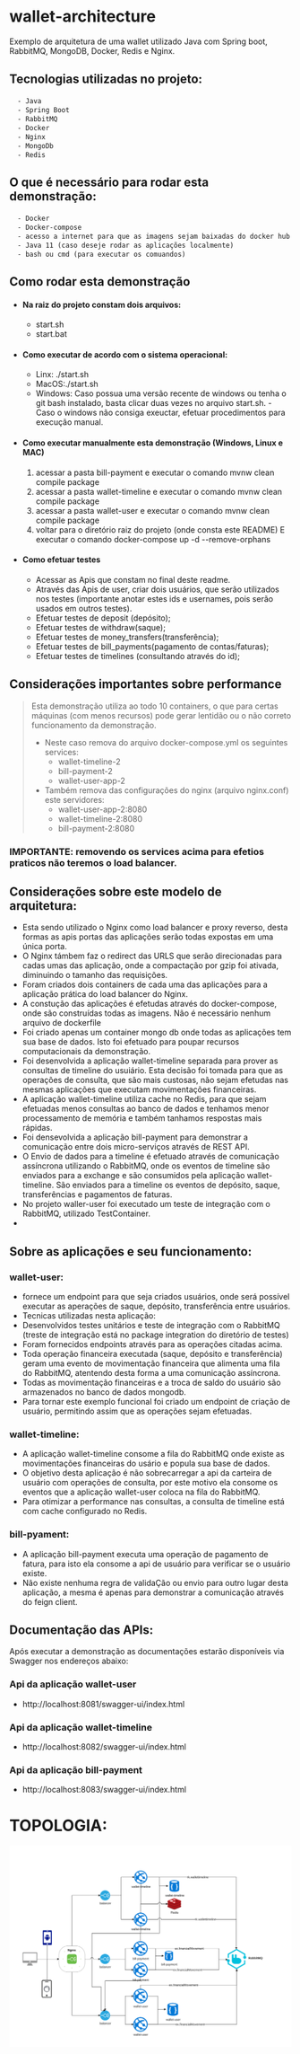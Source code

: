 # wallet-architecture

Exemplo de arquitetura de uma wallet utilizado Java com Spring boot, RabbitMQ, MongoDB, Docker, Redis e Nginx.

## Tecnologias utilizadas no projeto:
      - Java
      - Spring Boot
      - RabbitMQ
      - Docker
      - Nginx
      - MongoDb
      - Redis

 ## O que é necessário para rodar esta demonstração:
      - Docker
      - Docker-compose
      - acesso a internet para que as imagens sejam baixadas do docker hub
      - Java 11 (caso deseje rodar as aplicações localmente)
      - bash ou cmd (para executar os comuandos)
      
## Como rodar esta demonstração
   - #### Na raiz do projeto constam dois arquivos:
        - start.sh
        - start.bat
   - #### Como executar de acordo com o sistema operacional:
       - Linx: ./start.sh
       - MacOS:./start.sh
       - Windows: Caso possua uma versão recente de windows ou tenha o git bash instalado, basta clicar duas vezes no arquivo start.sh.
              -  Caso o windows não consiga exeuctar, efetuar procedimentos para execução manual.
 
   - #### Como executar manualmente esta demonstração (Windows, Linux e MAC)
       1. acessar a pasta bill-payment e executar o comando mvnw clean compile package
       2. acessar a pasta wallet-timeline e executar o comando mvnw clean compile package
       3. acessar a pasta wallet-user e executar o comando mvnw clean compile package
       4. voltar para o diretório raiz do projeto (onde consta este README) E executar o comando docker-compose up -d --remove-orphans
   - #### Como efetuar testes
     - Acessar as Apis que constam no final deste readme.
     - Através das Apis de user, criar dois usuários, que serão utilizados nos testes (importante anotar estes ids e usernames, pois serão usados em outros testes).
     - Efetuar testes de deposit (depósito);
     - Efetuar testes de withdraw(saque);
     - Efetuar testes de money_transfers(transferência);
     - Efetuar testes de bill_payments(pagamento de contas/faturas);
     - Efetuar testes de timelines (consultando através do id);

## Considerações importantes sobre performance
 > Esta demonstração utiliza ao todo 10 containers, o que para certas máquinas (com menos recursos) pode gerar lentidão ou o não correto funcionamento da demonstração.
 > * Neste caso remova do arquivo docker-compose.yml os seguintes services:  
 >      - wallet-timeline-2
 >      - bill-payment-2 
 >      - wallet-user-app-2
 > * Também remova das configurações do nginx (arquivo nginx.conf) este servidores:
 >      - wallet-user-app-2:8080
 >      - wallet-timeline-2:8080
 >      - bill-payment-2:8080
  
  ### **IMPORTANTE: removendo os services acima para efetios praticos não teremos o load balancer**.
## Considerações sobre este modelo de arquitetura:
- Esta sendo utilizado o Nginx como load balancer e proxy reverso, desta formas as apis  portas das aplicações serão todas expostas em uma única porta.
- O Nginx támbem faz o redirect das URLS que serão direcionadas para cadas umas das aplicação, onde a compactação por gzip foi ativada, diminuindo o tamanho das requisições.
- Foram criados dois containers de cada uma das aplicações para a aplicação prática do load balancer do Nginx.
- A constução das aplicações é efetudas através do docker-compose, onde são construídas todas as imagens. Não é necessário nenhum arquivo de dockerfile
- Foi criado apenas um container mongo db onde todas as aplicações tem sua base de dados. Isto foi efetuado para poupar recursos computacionais da demonstração.
- Foi desenvolvida a aplicação wallet-timeline separada para prover as consultas de timeline do usuiário. Esta decisão foi tomada para que as operações de consulta, que são mais custosas, não sejam efetudas nas mesmas aplicações que executam movimentações financeiras.
-  A aplicação wallet-timeline utiliza cache no Redis, para que sejam efetuadas menos consultas ao banco de dados e tenhamos menor processamento de memória e também tanhamos respostas mais rápidas.
- Foi densevolvida a aplicação bill-payment para demonstrar a comunicação entre dois micro-serviços através de REST API.
- O Envio de dados para a timeline é efetuado através de comunicação assíncrona utilizando o RabbitMQ, onde os eventos de timeline são enviados para a exchange e são consumidos pela aplicação wallet-timeline. São enviados para a timeline os eventos de depósito, saque, transferências e pagamentos de faturas.
- No projeto waller-user foi executado um teste de integração com o RabbitMQ, utilizado TestContainer.
- 

## Sobre as aplicações e seu funcionamento:

### wallet-user:
- fornece um endpoint para que seja criados usuários, onde será possível executar as aperações de saque, depósito, transferência entre usuários.
- Tecnicas utilizadas nesta aplicação:
- Desenvolvidos testes unitários e teste de integração com o RabbitMQ (treste de integração está no package integration do diretório de testes)
- Foram fornecidos endpoints através para as operações citadas acima.
- Toda operação financeira executada (saque, depósito e transferência) geram uma evento de movimentação financeira que alimenta uma fila do RabbitMQ, atentendo desta forma a uma comunicação  assíncrona.
- Todas as movimentação financeiras e a troca de saldo do usuário são armazenados no banco de dados mongodb.
- Para tornar este exemplo funcional foi criado um endpoint de criação de usuário, permitindo assim que as operações sejam efetuadas.
  
### wallet-timeline:
- A aplicação wallet-timeline consome a fila do RabbitMQ onde existe as movimentações financeiras do usário e popula sua base de dados.
- O objetivo desta aplicação é não sobrecarregar a api da carteira de usuário com operações de consulta, por este motivo ela consome os eventos que a aplicação wallet-user coloca na fila do RabbitMQ.
- Para otimizar a performance nas consultas, a consulta de timeline está com cache configurado no Redis.
  
### bill-pyament:
- A aplicação bill-payment executa uma operação de pagamento de fatura, para isto ela consome a api de usuário para verificar se o usuário existe.
- Não existe nenhuma regra de validaÇão ou envio para outro lugar desta aplicação, a mesma é apenas para demonstrar a comunicação através do feign client.
## Documentação das APIs:

Após executar a demonstração as documentações estarão disponíveis via Swagger nos endereços abaixo:
### Api da aplicação wallet-user
* http://localhost:8081/swagger-ui/index.html

### Api da aplicação wallet-timeline
* http://localhost:8082/swagger-ui/index.html

### Api da aplicação bill-payment
* http://localhost:8083/swagger-ui/index.html
# TOPOLOGIA:
![Topologia](https://github.com/edercnj/wallet-architecture/blob/master/documents/topologia-wallet.svg)
